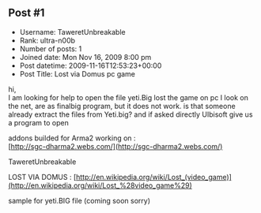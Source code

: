## Post #1
- Username: TaweretUnbreakable
- Rank: ultra-n00b
- Number of posts: 1
- Joined date: Mon Nov 16, 2009 8:00 pm
- Post datetime: 2009-11-16T12:53:23+00:00
- Post Title: Lost via Domus pc game

hi,    
I am looking for help to open the file yeti.Big lost the game on pc
I look on the net, are as finalbig program, but it does not work.
is that someone already extract the files from Yeti.big?
and if asked directly UIbisoft give us a program to open    

addons builded for Arma2 working on :  
[http://sgc-dharma2.webs.com/](http://sgc-dharma2.webs.com/)


TaweretUnbreakable  

LOST VIA DOMUS :
[http://en.wikipedia.org/wiki/Lost_(video_game)](http://en.wikipedia.org/wiki/Lost_%28video_game%29)

sample for yeti.BIG file (coming soon sorry)
